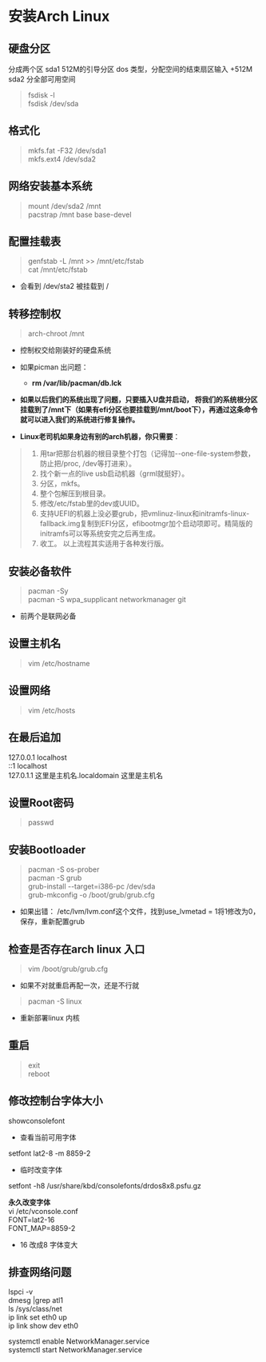 # 安装Arch Linux

## 硬盘分区

分成两个区
sda1 512M的引导分区 dos 类型，分配空间的结束扇区输入 +512M
sda2 分全部可用空间

>fsdisk -l  
fsdisk /dev/sda

## 格式化
>mkfs.fat -F32 /dev/sda1  
mkfs.ext4 /dev/sda2

## 网络安装基本系统

>mount  /dev/sda2  /mnt  
pacstrap /mnt base base-devel

## 配置挂载表

>genfstab -L /mnt >> /mnt/etc/fstab  
>cat /mnt/etc/fstab  
- 会看到 /dev/sta2 被挂载到 /


## 转移控制权

> arch-chroot /mnt
- 控制权交给刚装好的硬盘系统
- 如果picman 出问题：  
  - **rm /var/lib/pacman/db.lck**


- **如果以后我们的系统出现了问题，只要插入U盘并启动， 将我们的系统根分区挂载到了/mnt下（如果有efi分区也要挂载到/mnt/boot下），再通过这条命令就可以进入我们的系统进行修复操作。**

-  **Linux老司机如果身边有别的arch机器，你只需要**：
>  1. 用tar把那台机器的根目录整个打包（记得加--one-file-system参数，防止把/proc, /dev等打进来）。
 > 2.  找个新一点的live usb启动机器（grml就挺好）。
>  3. 分区，mkfs。 
 > 4. 整个包解压到根目录。 
 > 5. 修改/etc/fstab里的dev或UUID。 
>  6. 支持UEFI的机器上没必要grub，把vmlinuz-linux和initramfs-linux-fallback.img复制到EFI分区，efibootmgr加个启动项即可。精简版的initramfs可以等系统安完之后再生成。 
>  7.  收工。 以上流程其实适用于各种发行版。 



## 安装必备软件
> pacman -Sy  
pacman -S wpa_supplicant networkmanager git
- 前两个是联网必备

## 设置主机名
> vim /etc/hostname


## 设置网络
> vim /etc/hosts
## 在最后追加

127.0.0.1	localhost  
::1		localhost  
127.0.1.1	这里是主机名.localdomain	这里是主机名


## 设置Root密码
> passwd

## 安装Bootloader
> pacman -S os-prober    
pacman -S grub  
grub-install --target=i386-pc /dev/sda  
grub-mkconfig -o /boot/grub/grub.cfg

- 如果出错：
/etc/lvm/lvm.conf这个文件，找到use_lvmetad = 1将1修改为0，保存，重新配置grub



## 检查是否存在arch linux 入口
> vim /boot/grub/grub.cfg


- 如果不对就重启再配一次，还是不行就 
>pacman -S linux  
- 重新部署linux 内核



## 重启

> exit  
reboot

## 修改控制台字体大小

showconsolefont  
- 查看当前可用字体

setfont lat2-8 -m 8859-2  
- 临时改变字体

setfont -h8 /usr/share/kbd/consolefonts/drdos8x8.psfu.gz

**永久改变字体**  
vi /etc/vconsole.conf  
FONT=lat2-16  
FONT_MAP=8859-2  
- 16 改成8 字体变大

## 排查网络问题
lspci -v  
dmesg |grep atl1  
ls /sys/class/net  
ip link set eth0 up  
ip link show dev eth0  


systemctl enable NetworkManager.service  
systemctl start NetworkManager.service




















